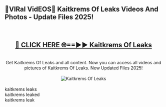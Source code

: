 <h2>🔴VIRal VidEOS🔴 Kaitkrems Of Leaks Videos And Photos - Update Files 2025!</h2>
<br>
<div align="center">
<h2><a href="https://virallinks.top/odZfE0" rel="nofollow">🔴 CLICK HERE 🌐==►► Kaitkrems Of Leaks</a></h2>
<br>
Get Kaitkrems Of Leaks and all content. Now you can access all videos and pictures of Kaitkrems Of Leaks. New Updated Files 2025!
<br>
<br>
<a href="https://virallinks.top/odZfE0" rel="nofollow" data-target="animated-image.originalLink"><img src="https://i.imgur.com/dJHk4Zq.gif)" alt="Kaitkrems Of Leaks" style="max-width: 100%; display: inline-block;" data-target="animated-image.originalImage"></a>
</div>
<br>
kaitkrems leaks<br>
kaitkrems leaked<br>
kaitkrems leak